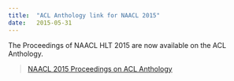 ```yaml
---
title:  "ACL Anthology link for NAACL 2015"
date:   2015-05-31
---
```


The Proceedings of NAACL HLT 2015 are now available on the ACL Anthology.

> [NAACL 2015 Proceedings on ACL Anthology](http://aclweb.org/anthology/N/N15/)


